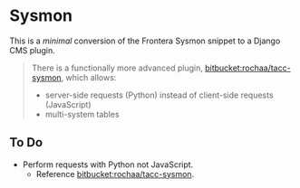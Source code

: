 # Sysmon

This is a _minimal_ conversion of the Frontera Sysmon snippet to a Django CMS plugin.

> There is a functionally more advanced plugin, [bitbucket:rochaa/tacc-sysmon][bb-sysmon], which allows:
>
> - server-side requests (Python) instead of client-side requests (JavaScript)
> - multi-system tables

## To Do

- Perform requests with Python not JavaScript.
  - Reference [bitbucket:rochaa/tacc-sysmon][bb-sysmon].

[bb-sysmon]: https://bitbucket.org/rochaa/tacc-sysmon
